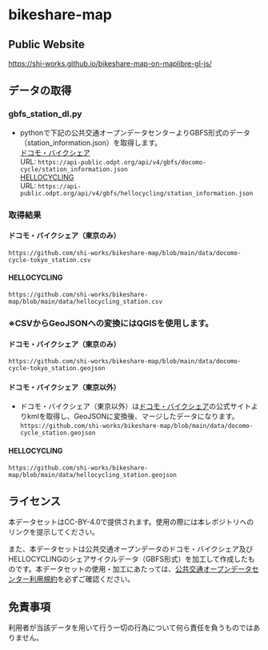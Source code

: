 # bikeshare-map
## Public Website
https://shi-works.github.io/bikeshare-map-on-maplibre-gl-js/

## データの取得
### gbfs_station_dl.py
- pythonで下記の公共交通オープンデータセンターよりGBFS形式のデータ（station_information.json）を取得します。  
[ドコモ・バイクシェア](https://ckan.odpt.org/dataset/c_bikeshare_gbfs-d-nationwide-bikeshare/resource/addf55c2-d764-4d2c-9a89-f2a610663953)  
URL: `https://api-public.odpt.org/api/v4/gbfs/docomo-cycle/station_information.json`  
[HELLOCYCLING](https://ckan.odpt.org/dataset/c_bikeshare_gbfs-openstreet/resource/d45e9650-b243-4f5a-bda6-c2b0cb61e8a3)  
URL: `https://api-public.odpt.org/api/v4/gbfs/hellocycling/station_information.json`
### 取得結果
#### ドコモ・バイクシェア（東京のみ）
`https://github.com/shi-works/bikeshare-map/blob/main/data/docomo-cycle-tokyo_station.csv`
#### HELLOCYCLING
`https://github.com/shi-works/bikeshare-map/blob/main/data/hellocycling_station.csv`  

### ※CSVからGeoJSONへの変換にはQGISを使用します。
#### ドコモ・バイクシェア（東京のみ）
`https://github.com/shi-works/bikeshare-map/blob/main/data/docomo-cycle-tokyo_station.geojson`
#### ドコモ・バイクシェア（東京以外）
- ドコモ・バイクシェア（東京以外）は[ドコモ・バイクシェア](https://docomo-cycle.jp/)の公式サイトよりkmlを取得し、GeoJSONに変換後、マージしたデータになります。  
`https://github.com/shi-works/bikeshare-map/blob/main/data/docomo-cycle_station.geojson`
#### HELLOCYCLING
`https://github.com/shi-works/bikeshare-map/blob/main/data/hellocycling_station.geojson`  

## ライセンス
本データセットはCC-BY-4.0で提供されます。使用の際には本レポジトリへのリンクを提示してください。

また、本データセットは公共交通オープンデータのドコモ・バイクシェア及びHELLOCYCLINGのシェアサイクルデータ（GBFS形式）を加工して作成したものです。本データセットの使用・加工にあたっては、[公共交通オープンデータセンター利用規約](https://developer.odpt.org/terms/center_use_rules.html)を必ずご確認ください。

## 免責事項
利用者が当該データを用いて行う一切の行為について何ら責任を負うものではありません。
